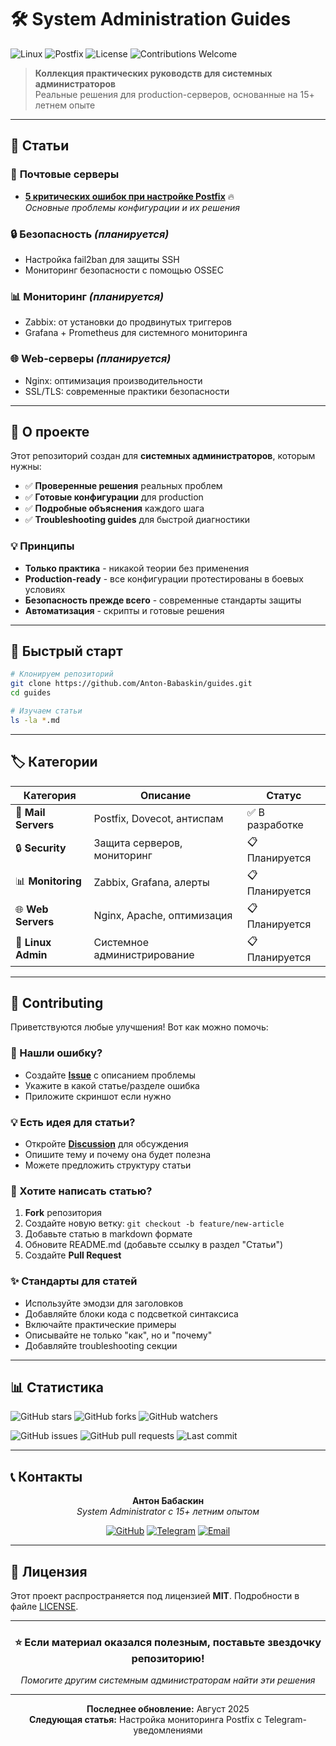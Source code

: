 # 🛠️ System Administration Guides

![Linux](https://img.shields.io/badge/Linux-FCC624?style=for-the-badge&logo=linux&logoColor=black)
![Postfix](https://img.shields.io/badge/Postfix-Mail%20Server-blue?style=for-the-badge&logo=mail.ru)
![License](https://img.shields.io/badge/License-MIT-green?style=for-the-badge)
![Contributions Welcome](https://img.shields.io/badge/Contributions-Welcome-brightgreen?style=for-the-badge)

> **Коллекция практических руководств для системных администраторов**  
> Реальные решения для production-серверов, основанные на 15+ летнем опыте

---

## 📖 Статьи

### 📧 **Почтовые серверы**
- [**5 критических ошибок при настройке Postfix**](./postfix-critical-mistakes.md) 🔥  
  *Основные проблемы конфигурации и их решения*

### 🔒 **Безопасность** *(планируется)*
- Настройка fail2ban для защиты SSH
- Мониторинг безопасности с помощью OSSEC

### 📊 **Мониторинг** *(планируется)*  
- Zabbix: от установки до продвинутых триггеров
- Grafana + Prometheus для системного мониторинга

### 🌐 **Web-серверы** *(планируется)*
- Nginx: оптимизация производительности
- SSL/TLS: современные практики безопасности

---

## 🎯 О проекте

Этот репозиторий создан для **системных администраторов**, которым нужны:

- ✅ **Проверенные решения** реальных проблем
- ✅ **Готовые конфигурации** для production
- ✅ **Подробные объяснения** каждого шага
- ✅ **Troubleshooting guides** для быстрой диагностики

### 💡 Принципы

- **Только практика** - никакой теории без применения
- **Production-ready** - все конфигурации протестированы в боевых условиях
- **Безопасность прежде всего** - современные стандарты защиты
- **Автоматизация** - скрипты и готовые решения

---

## 🚀 Быстрый старт

```bash
# Клонируем репозиторий
git clone https://github.com/Anton-Babaskin/guides.git
cd guides

# Изучаем статьи
ls -la *.md
```

---

## 🏷️ Категории

| Категория | Описание | Статус |
|-----------|----------|--------|
| 📧 **Mail Servers** | Postfix, Dovecot, антиспам | ✅ В разработке |
| 🔒 **Security** | Защита серверов, мониторинг | 📋 Планируется |
| 📊 **Monitoring** | Zabbix, Grafana, алерты | 📋 Планируется |
| 🌐 **Web Servers** | Nginx, Apache, оптимизация | 📋 Планируется |
| 🐧 **Linux Admin** | Системное администрирование | 📋 Планируется |

---

## 🤝 Contributing

Приветствуются любые улучшения! Вот как можно помочь:

### 🐛 Нашли ошибку?
- Создайте [**Issue**](../../issues/new) с описанием проблемы
- Укажите в какой статье/разделе ошибка
- Приложите скриншот если нужно

### 💡 Есть идея для статьи?
- Откройте [**Discussion**](../../discussions) для обсуждения
- Опишите тему и почему она будет полезна
- Можете предложить структуру статьи

### 📝 Хотите написать статью?
1. **Fork** репозитория  
2. Создайте новую ветку: `git checkout -b feature/new-article`
3. Добавьте статью в markdown формате
4. Обновите README.md (добавьте ссылку в раздел "Статьи")
5. Создайте **Pull Request**

### ✨ Стандарты для статей
- Используйте эмодзи для заголовков
- Добавляйте блоки кода с подсветкой синтаксиса  
- Включайте практические примеры
- Описывайте не только "как", но и "почему"
- Добавляйте troubleshooting секции

---

## 📊 Статистика

![GitHub stars](https://img.shields.io/github/stars/Anton-Babaskin/guides?style=social)
![GitHub forks](https://img.shields.io/github/forks/Anton-Babaskin/guides?style=social)
![GitHub watchers](https://img.shields.io/github/watchers/Anton-Babaskin/guides?style=social)

![GitHub issues](https://img.shields.io/github/issues/Anton-Babaskin/guides)
![GitHub pull requests](https://img.shields.io/github/issues-pr/Anton-Babaskin/guides)
![Last commit](https://img.shields.io/github/last-commit/Anton-Babaskin/guides)

---

## 📞 Контакты

<div align="center">

**Антон Бабаскин**  
*System Administrator с 15+ летним опытом*

[![GitHub](https://img.shields.io/badge/GitHub-100000?style=for-the-badge&logo=github&logoColor=white)](https://github.com/Anton-Babaskin)
[![Telegram](https://img.shields.io/badge/Telegram-2CA5E0?style=for-the-badge&logo=telegram&logoColor=white)](https://t.me/yourtelegram)
[![Email](https://img.shields.io/badge/Email-D14836?style=for-the-badge&logo=gmail&logoColor=white)](mailto:your.email@domain.com)

</div>

---

## 📜 Лицензия

Этот проект распространяется под лицензией **MIT**. 
Подробности в файле [LICENSE](LICENSE).

---

<div align="center">

### ⭐ Если материал оказался полезным, поставьте звездочку репозиторию!

*Помогите другим системным администраторам найти эти решения*

---

**Последнее обновление:** Август 2025  
**Следующая статья:** Настройка мониторинга Postfix с Telegram-уведомлениями

</div>
